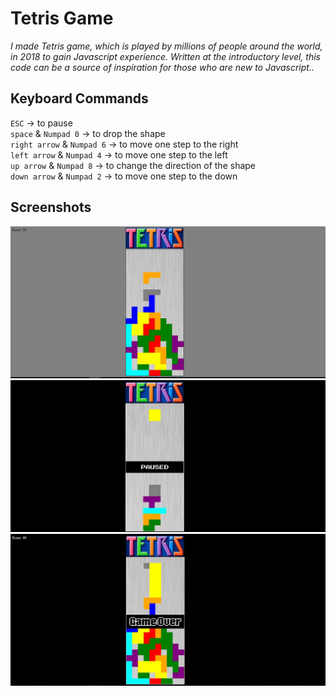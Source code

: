 # Tetris Game

*I made Tetris game, which is played by millions of people around the world, in 2018 to gain Javascript experience. Written at the introductory level, this code can be a source of inspiration for those who are new to Javascript..*

## Keyboard Commands <br>
`ESC` -> to pause <br>
`space` & `Numpad 0` -> to drop the shape <br>
`right arrow` & `Numpad 6` -> to move one step to the right <br>
`left arrow` & `Numpad 4` -> to move one step to the left <br>
`up arrow` & `Numpad 8` -> to change the direction of the shape <br>
`down arrow` & `Numpad 2` -> to move one step to the down <br>

## Screenshots
![Tetris](https://github.com/eroldmrclk/TetrisGame/blob/master/images/tetris.png)
![Pause](https://github.com/eroldmrclk/TetrisGame/blob/master/images/pause.JPG)
![Game Over](https://github.com/eroldmrclk/TetrisGame/blob/master/images/game%20over.JPG)
